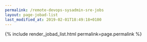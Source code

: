 ```yaml
---
permalink: /remote-devops-sysadmin-sre-jobs
layout: page-jobad-list
last_modified_at: 2019-02-01T18:49:18+0100
---
```

{% include render_jobad_list.html permalink=page.permalink %}
